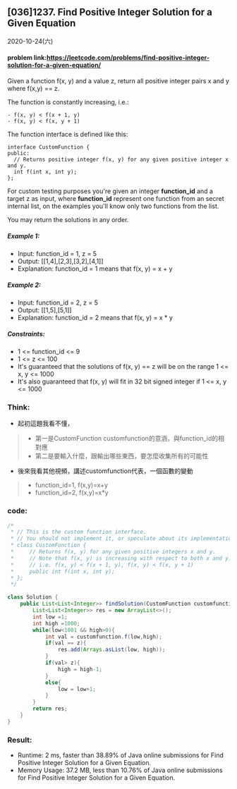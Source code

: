 ## [036]1237. Find Positive Integer Solution for a Given Equation
2020-10-24(六)

#### problem link:https://leetcode.com/problems/find-positive-integer-solution-for-a-given-equation/
Given a function  f(x, y) and a value z, return all positive integer pairs x and y where f(x,y) == z.

The function is constantly increasing, i.e.:


```
- f(x, y) < f(x + 1, y)
- f(x, y) < f(x, y + 1)
```

The function interface is defined like this: 


```
interface CustomFunction {
public:
  // Returns positive integer f(x, y) for any given positive integer x and y.
  int f(int x, int y);
};
```


For custom testing purposes you're given an integer **function_id** and a target z as input, where **function_id** represent one function from an secret internal list, on the examples you'll know only two functions from the list.  

You may return the solutions in any order.

##### Example 1:

- Input: function_id = 1, z = 5
- Output: [[1,4],[2,3],[3,2],[4,1]]
- Explanation: function_id = 1 means that f(x, y) = x + y
##### Example 2:

- Input: function_id = 2, z = 5
- Output: [[1,5],[5,1]]
- Explanation: function_id = 2 means that f(x, y) = x * y
 

##### Constraints:

- 1 <= function_id <= 9
- 1 <= z <= 100
- It's guaranteed that the solutions of f(x, y) == z will be on the range 1 <= x, y <= 1000
- It's also guaranteed that f(x, y) will fit in 32 bit signed integer if 1 <= x, y <= 1000

### Think:
- 起初這題我看不懂，

> - 第一是CustomFunction customfunction的意涵，與function_id的相對應
> - 第二是要輸入什麼，跟輸出哪些東西，要怎麼收集所有的可能性

- 後來我看其他視頻，講述customfunction代表，一個函數的變動

> - function_id=1, f(x,y)=x+y
> - function_id=2, f(x,y)=x*y

### code:

```java
/*
 * // This is the custom function interface.
 * // You should not implement it, or speculate about its implementation
 * class CustomFunction {
 *     // Returns f(x, y) for any given positive integers x and y.
 *     // Note that f(x, y) is increasing with respect to both x and y.
 *     // i.e. f(x, y) < f(x + 1, y), f(x, y) < f(x, y + 1)
 *     public int f(int x, int y);
 * };
 */

class Solution {
    public List<List<Integer>> findSolution(CustomFunction customfunction, int z) {
        List<List<Integer>> res = new ArrayList<>();
        int low =1;
        int high =1000;
        while(low<1001 && high>0){
            int val = customfunction.f(low,high);
            if(val == z){
                res.add(Arrays.asList(low, high));
            }
            if(val> z){
                high = high-1;
            }
            else{
                low = low+1;
            }
        }
        return res;
    }
}
```

### Result:
- Runtime: 2 ms, faster than 38.89% of Java online submissions for Find Positive Integer Solution for a Given Equation.
- Memory Usage: 37.2 MB, less than 10.76% of Java online submissions for Find Positive Integer Solution for a Given Equation.

